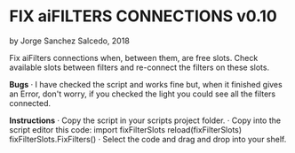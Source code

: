 # FIX aiFILTERS CONNECTIONS v0.10
by Jorge Sanchez Salcedo, 2018 

Fix aiFilters connections when, between them, are free slots. Check available slots between filters and re-connect the filters on these slots.

<b>Bugs</b>
· I have checked the script and works fine but, when it finished gives an Error, don't worry, if you checked the light you could see all the filters connected.

<b>Instructions</b>
· Copy the script in your scripts project folder.
· Copy into the script editor this code:
    import fixFilterSlots
    reload(fixFilterSlots)
    fixFilterSlots.FixFilters()
· Select the code and drag and drop into your shelf.


